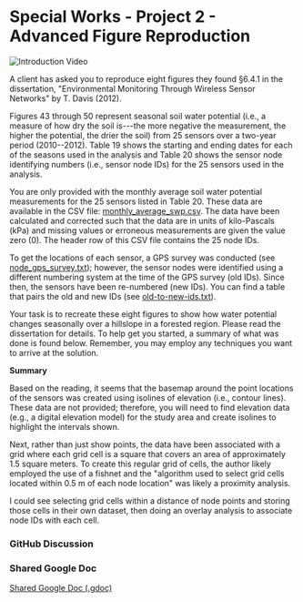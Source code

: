 # Special Works - Project 2 - Advanced Figure Reproduction

![Introduction Video](# "Introduction Video")

A client has asked you to reproduce eight figures they found &sect;6.4.1 in the dissertation, "Environmental Monitoring Through Wireless Sensor Networks" by T. Davis (2012). 

Figures 43 through 50 represent seasonal soil water potential (i.e., a measure of how dry the soil is---the more negative the measurement, the higher the potential, the drier the soil) from 25 sensors over a two-year period (2010--2012).
Table 19 shows the starting and ending dates for each of the seasons used in the analysis and Table 20 shows the sensor node identifying numbers (i.e., sensor node IDs) for the 25 sensors used in the analysis.

You are only provided with the monthly average soil water potential measurements for the 25 sensors listed in Table 20.
These data are available in the CSV file: [monthly_average_swp.csv](#).
The data have been calculated and corrected such that the data are in units of kilo-Pascals (kPa) and missing values or erroneous measurements are given the value zero (0).
The header row of this CSV file contains the 25 node IDs.

To get the locations of each sensor, a GPS survey was conducted (see [node_gps_survey.txt](#)); however, the sensor nodes were identified using a different numbering system at the time of the GPS survey (old IDs).
Since then, the sensors have been re-numbered (new IDs).
You can find a table that pairs the old and new IDs (see [old-to-new-ids.txt](#)).

Your task is to recreate these eight figures to show how water potential changes seasonally over a hillslope in a forested region.
Please read the dissertation for details.
To help get you started, a summary of what was done is found below.
Remember, you may employ any techniques you want to arrive at the solution.

**Summary**

Based on the reading, it seems that the basemap around the point locations of the sensors was created using isolines of elevation (i.e., contour lines).
These data are not provided; therefore, you will need to find elevation data (e.g., a digital elevation model) for the study area and create isolines to highlight the intervals shown.

Next, rather than just show points, the data have been associated with a grid where each grid cell is a square that covers an area of approximately 1.5 square meters.
To create this regular grid of cells, the author likely employed the use of a fishnet and the "algorithm used to select grid cells located within 0.5 m of each node location" was likely a proximity analysis.

I could see selecting grid cells within a distance of node points and storing those cells in their own dataset, then doing an overlay analysis to associate node IDs with each cell.

### GitHub Discussion

### Shared Google Doc
[Shared Google Doc (.gdoc)](https://docs.google.com/document/d/1b0H8jBVHK8BOR0ewy-RggUPlpXgCi9b4F_hIriLJt9g/edit?usp=sharing)
